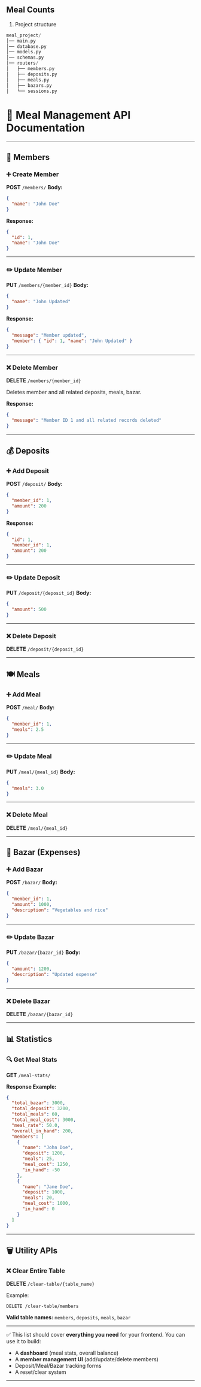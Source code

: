 ## Meal Counts
1. Project structure
```py
meal_project/
│── main.py
│── database.py
│── models.py
│── schemas.py
│── routers/
│   ├── members.py
│   ├── deposits.py
│   ├── meals.py
│   ├── bazars.py
│   └── sessions.py
```

# 📌 Meal Management API Documentation

---

## 👤 **Members**

### ➕ Create Member

**POST** `/members/`
**Body:**

```json
{
  "name": "John Doe"
}
```

**Response:**

```json
{
  "id": 1,
  "name": "John Doe"
}
```

---

### ✏️ Update Member

**PUT** `/members/{member_id}`
**Body:**

```json
{
  "name": "John Updated"
}
```

**Response:**

```json
{
  "message": "Member updated",
  "member": { "id": 1, "name": "John Updated" }
}
```

---

### ❌ Delete Member

**DELETE** `/members/{member_id}`

Deletes member and all related deposits, meals, bazar.

**Response:**

```json
{
  "message": "Member ID 1 and all related records deleted"
}
```

---

## 💰 **Deposits**

### ➕ Add Deposit

**POST** `/deposit/`
**Body:**

```json
{
  "member_id": 1,
  "amount": 200
}
```

**Response:**

```json
{
  "id": 1,
  "member_id": 1,
  "amount": 200
}
```

---

### ✏️ Update Deposit

**PUT** `/deposit/{deposit_id}`
**Body:**

```json
{
  "amount": 500
}
```

---

### ❌ Delete Deposit

**DELETE** `/deposit/{deposit_id}`

---

## 🍽️ **Meals**

### ➕ Add Meal

**POST** `/meal/`
**Body:**

```json
{
  "member_id": 1,
  "meals": 2.5
}
```

---

### ✏️ Update Meal

**PUT** `/meal/{meal_id}`
**Body:**

```json
{
  "meals": 3.0
}
```

---

### ❌ Delete Meal

**DELETE** `/meal/{meal_id}`

---

## 🛒 **Bazar (Expenses)**

### ➕ Add Bazar

**POST** `/bazar/`
**Body:**

```json
{
  "member_id": 1,
  "amount": 1000,
  "description": "Vegetables and rice"
}
```

---

### ✏️ Update Bazar

**PUT** `/bazar/{bazar_id}`
**Body:**

```json
{
  "amount": 1200,
  "description": "Updated expense"
}
```

---

### ❌ Delete Bazar

**DELETE** `/bazar/{bazar_id}`

---

## 📊 **Statistics**

### 🔍 Get Meal Stats

**GET** `/meal-stats/`

**Response Example:**

```json
{
  "total_bazar": 3000,
  "total_deposit": 3200,
  "total_meals": 60,
  "total_meal_cost": 3000,
  "meal_rate": 50.0,
  "overall_in_hand": 200,
  "members": [
    {
      "name": "John Doe",
      "deposit": 1200,
      "meals": 25,
      "meal_cost": 1250,
      "in_hand": -50
    },
    {
      "name": "Jane Doe",
      "deposit": 1000,
      "meals": 20,
      "meal_cost": 1000,
      "in_hand": 0
    }
  ]
}
```

---

## 🗑️ **Utility APIs**

### ❌ Clear Entire Table

**DELETE** `/clear-table/{table_name}`

Example:

```
DELETE /clear-table/members
```

**Valid table names:** `members`, `deposits`, `meals`, `bazar`

---

✅ This list should cover **everything you need** for your frontend.
You can use it to build:

* A **dashboard** (meal stats, overall balance)
* A **member management UI** (add/update/delete members)
* Deposit/Meal/Bazar tracking forms
* A reset/clear system

---
